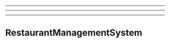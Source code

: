 -------
----------------------------------------------------------------------------------------------------
----------------------------------------------------------------------------------------------------
# RestaurantManagementSystem
